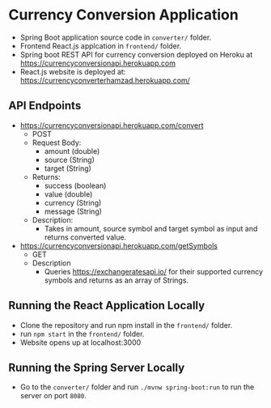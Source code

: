 # Currency Conversion Application

- Spring Boot application source code in `converter/` folder.
- Frontend React.js applcation in `frontend/` folder.
- Spring boot REST API for currency conversion deployed on Heroku at https://currencyconversionapi.herokuapp.com
- React.js website is deployed at: https://currencyconverterhamzad.herokuapp.com/
## API Endpoints
- https://currencyconversionapi.herokuapp.com/convert
    - POST
    - Request Body:
        - amount (double)
        - source (String)
        - target (String)
    - Returns:
        - success (boolean)
        - value (double)
        - currency (String)
        - message (String)
    - Description:
        - Takes in amount, source symbol and target symbol as input and returns converted value.
- https://currencyconversionapi.herokuapp.com/getSymbols
    - GET
    - Description
        - Queries https://exchangeratesapi.io/ for their supported currency symbols and returns as an array of Strings.

## Running the React Application Locally

- Clone the repository and run npm install in the `frontend/` folder.
- run `npm start` in the `frontend/` folder.
- Website opens up at localhost:3000

## Running the Spring Server Locally
- Go to the `converter/` folder and run `./mvnw spring-boot:run` to run the server on port `8080`.
